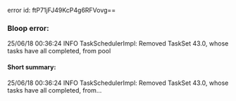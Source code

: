 error id: ftP71jFJ49KcP4g6RFVovg==
### Bloop error:

25/06/18 00:36:24 INFO TaskSchedulerImpl: Removed TaskSet 43.0, whose tasks have all completed, from pool
#### Short summary: 

25/06/18 00:36:24 INFO TaskSchedulerImpl: Removed TaskSet 43.0, whose tasks have all completed, from...